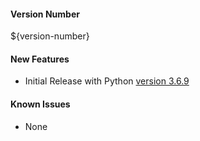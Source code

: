 
#### Version Number
${version-number}

#### New Features
- Initial Release with Python [version 3.6.9](https://www.python.org/downloads/release/python-369/)

#### Known Issues
- None
